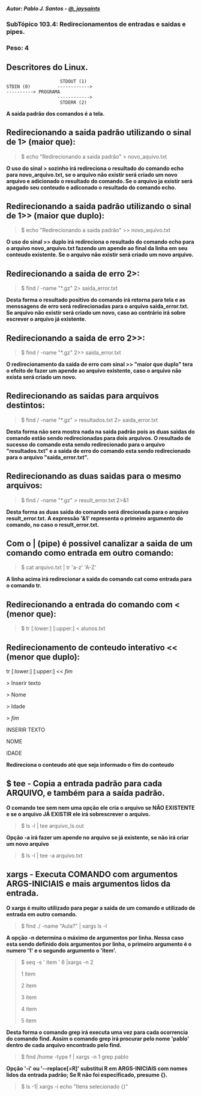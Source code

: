 ##### Autor: Pablo J. Santos - [@_jaysaints](#code)
### SubTópico 103.4: Redirecionamentos de entradas e saidas e pipes.
### Peso: 4


## Descritores do Linux.

```
                    STDOUT (1)
STDIN (0)          ------------>
----------> PROGRAMA 
                   ------------>
                    STDERR (2)
```                   

**A saida padrão dos comandos é a tela.**

## Redirecionando a saida padrão utilizando o sinal de 1> (maior que):
> $ echo "Redirecionando a saida padrão" > novo_aquivo.txt

**O uso do sinal > sozinho irá redireciona o resultado do comando echo para novo_arquivo.txt, se o arquivo não existir será criado um novo arquivo e adicionado o resultado do comando. Se o arquivo ja existir será apagado seu conteudo e adiconado o resultado do comando echo.**

## Redirecionando a saida padrão utilizando o sinal de 1>> (maior que duplo):
> $ echo "Redirecionando a saida padrão" >> novo_aquivo.txt

**O uso do sinal >> duplo irá redireciona o resultado do comando echo para o arquivo novo_arquivo.txt fazendo um apende ao final da linha em seu conteudo existente. Se o arquivo não existir será criado um novo arquivo.**


## Redirecionando a saida de erro 2>:
> $ find / -name "*.gz" 2> saida_error.txt

**Desta forma o resultado positivo do comando irá retorna para tela e as menssagens de erro será redirecionadas para o arquivo saida_error.txt. Se arquivo não existir será criado um novo, caso ao contrário irá sobre escrever o arquivo já existente.**

## Redirecionando a saida de erro 2>>:
> $ find / -name "*.gz" 2>> saida_error.txt

**O redirecionamento da saida de erro com sinal >> "maior que duplo" tera o efeito de fazer um apende ao arquivo existente, caso o arquivo não exista será criado um novo.**

## Redirecionando as saidas para arquivos destintos:
> $ find / -name "*.gz" > resultados.txt 2> saida_error.txt

**Desta forma não sera mostra nada na saida padrão pois as duas saidas do comando estão sendo redirecionadas para dois arquivos. O resultado de sucesso do comando esta sendo redirecionado para o arquivo "resultados.txt" e a saida de erro do comando esta sendo redirecionado para o arquivo "saida_error.txt".**

## Redirecionando as duas saidas para o mesmo arquivos:
> $ find / -name "*.gz" > result_error.txt 2>&1

**Desta forma as duas saida do comando será direcionada para o arquivo result_error.txt. A expressão '&1' representa o primeiro argumento do comando, no caso o result_error.txt.** 

## Com o | (pipe) é possivel canalizar a saida de um comando como entrada em outro comando:
> $ cat arquivo.txt | tr 'a-z' 'A-Z'

**A linha acima irá redirecionar a saida do comando cat como entrada para o comando tr.**

## Redirecionando a entrada do comando com < (menor que):
> $ tr \[:lower:] \[:upper:] < alunos.txt


## Redirecionamento de conteudo interativo << (menor que duplo):
tr \[:lower:] \[:upper:] << _fim_

\> Inserir texto

\> Nome

\> Idade

\> _fim_

INSERIR TEXTO

NOME

IDADE

**Redireciona o conteudo até que seja informado o fim do conteudo**

## $ tee - Copia a entrada padrão para cada ARQUIVO, e também para a saída padrão.

**O comando tee sem nem uma opção ele cria o arquivo se NÃO EXISTENTE e se o arquivo JÁ EXISTIR ele irá sobrescrever o arquivo.**
> $ ls -l | tee arquivo_ls.out

**Opção -a irá fazer um apende no arquivo se já existente, se não irá criar um novo arquivo**
> $ ls -l | tee -a arquivo.txt


## xargs - Executa COMANDO com argumentos ARGS-INICIAIS e mais argumentos lidos da entrada.

**O xargs é muito utilizado para pegar a saida de um comando e utilizado de entrada em outro comando.**
> $ find ./ -name "Aula?" | xargs ls -l

**A opção -n determina o máximo de argumentos por linha. Nessa caso esta sendo definido dois argumentos por linha, o primeiro argumento é o numero '1' e o segundo argumento o 'item'.**
> $ seq -s ' item ' 6 |xargs -n 2
>
> 1 item
>
> 2 item
>
> 3 item
>
> 4 item
>
> 5 item

**Desta forma o comando grep irá executa uma vez para cada ocorrencia do comando find. Assim o comando grep irá procurar pelo nome 'pablo' dentro de cada arquivo encontrado pelo find.**
> $ find /home -type f | xargs -n 1 grep pablo

**Opção '-i' ou '--replace[=R]' substitui R em ARGS-INICIAIS com nomes lidos da entrada padrão; Se R não foi especificado, presume {}.**
> $ ls -1| xargs -i echo "Itens selecionado {}"
